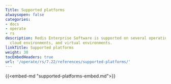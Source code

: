 ```yaml
---
Title: Supported platforms
alwaysopen: false
categories:
- docs
- operate
- rs
description: Redis Enterprise Software is supported on several operating systems,
  cloud environments, and virtual environments.
linkTitle: Supported platforms
weight: 30
tocEmbedHeaders: true
url: '/operate/rs/7.22/references/supported-platforms/'
---
```

{{<embed-md "supported-platforms-embed.md">}}
